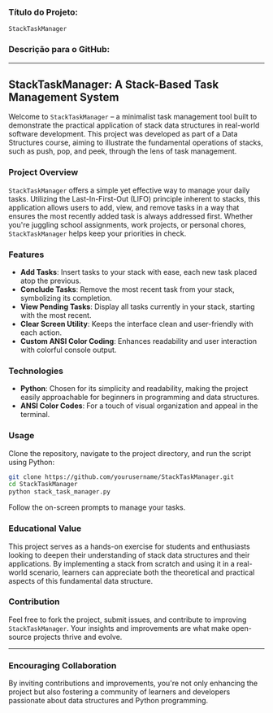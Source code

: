 ### Título do Projeto:
`StackTaskManager`

### Descrição para o GitHub:

---

## StackTaskManager: A Stack-Based Task Management System

Welcome to `StackTaskManager` – a minimalist task management tool built to demonstrate the practical application of stack data structures in real-world software development. This project was developed as part of a Data Structures course, aiming to illustrate the fundamental operations of stacks, such as push, pop, and peek, through the lens of task management.

### Project Overview

`StackTaskManager` offers a simple yet effective way to manage your daily tasks. Utilizing the Last-In-First-Out (LIFO) principle inherent to stacks, this application allows users to add, view, and remove tasks in a way that ensures the most recently added task is always addressed first. Whether you're juggling school assignments, work projects, or personal chores, `StackTaskManager` helps keep your priorities in check.

### Features

- **Add Tasks**: Insert tasks to your stack with ease, each new task placed atop the previous.
- **Conclude Tasks**: Remove the most recent task from your stack, symbolizing its completion.
- **View Pending Tasks**: Display all tasks currently in your stack, starting with the most recent.
- **Clear Screen Utility**: Keeps the interface clean and user-friendly with each action.
- **Custom ANSI Color Coding**: Enhances readability and user interaction with colorful console output.

### Technologies

- **Python**: Chosen for its simplicity and readability, making the project easily approachable for beginners in programming and data structures.
- **ANSI Color Codes**: For a touch of visual organization and appeal in the terminal.

### Usage

Clone the repository, navigate to the project directory, and run the script using Python:

```bash
git clone https://github.com/yourusername/StackTaskManager.git
cd StackTaskManager
python stack_task_manager.py
```

Follow the on-screen prompts to manage your tasks.

### Educational Value

This project serves as a hands-on exercise for students and enthusiasts looking to deepen their understanding of stack data structures and their applications. By implementing a stack from scratch and using it in a real-world scenario, learners can appreciate both the theoretical and practical aspects of this fundamental data structure.

### Contribution

Feel free to fork the project, submit issues, and contribute to improving `StackTaskManager`. Your insights and improvements are what make open-source projects thrive and evolve.

---

### Encouraging Collaboration

By inviting contributions and improvements, you're not only enhancing the project but also fostering a community of learners and developers passionate about data structures and Python programming.